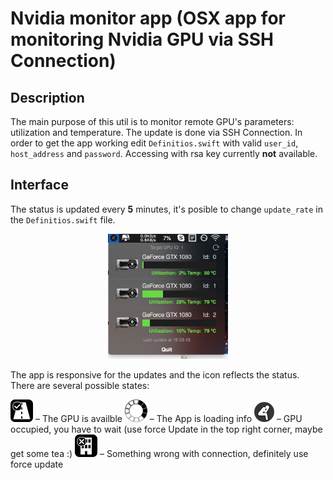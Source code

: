 # Nvidia monitor app (OSX app for monitoring Nvidia GPU via SSH Connection)

## Description

The main purpose of this util is to monitor remote GPU's parameters: utilization and temperature. The update is done via SSH Connection. In order to get the app working edit ``` Definitios.swift ``` with valid ``` user_id ```, ``` host_address ``` and ``` password ```. Accessing with rsa key currently **not** available.

## Interface

The status is updated every **5** minutes, it's posible to change ``` update_rate ``` in the ``` Definitios.swift ``` file.
<p align="center">
<img src="screenshot/AppScreen.png" height="200">
</p>

The app is responsive for the updates and the icon reflects the status. There are several possible states:

  
![](screenshot/status_ok.png) – The GPU is availble
![](screenshot/status_connection.png) – The App is loading info
![](screenshot/status_bad.png) – GPU occupied, you have to wait (use force Update in the top right corner, maybe get some tea :)
![](screenshot/status_bad_conection.png) – Something wrong with connection, definitely use force update






